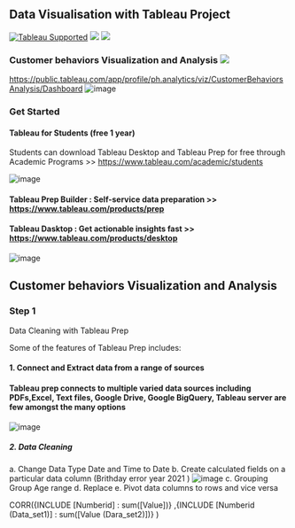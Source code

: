 ## Data Visualisation with Tableau Project
[![Tableau Supported](https://img.shields.io/badge/Support%20Level-Tableau%20Supported-53bd92.svg)](https://www.tableau.com/support-levels-it-and-developer-tools)
![](https://img.shields.io/badge/Tableau-brightgreen.svg)
![](https://img.shields.io/badge/TableauPrep-blueviolet.svg)


### Customer behaviors Visualization and Analysis  ![](https://img.shields.io/badge/DataVisualization-blueviolet.svg)

https://public.tableau.com/app/profile/ph.analytics/viz/CustomerBehaviorsAnalysis/Dashboard
![image](https://user-images.githubusercontent.com/70945564/118357439-70ffac00-b5a4-11eb-86ec-425fc9d712b6.png)

### Get Started 


#### Tableau for Students (free 1 year)
Students can download Tableau Desktop and Tableau Prep for free through Academic Programs >> https://www.tableau.com/academic/students

![image](https://user-images.githubusercontent.com/70945564/118348251-23b71680-b573-11eb-990c-703cd4ce1396.png)

#### Tableau Prep Builder : Self-service data preparation >> https://www.tableau.com/products/prep
#### Tableau Dasktop : Get actionable insights fast  >> https://www.tableau.com/products/desktop

![image](https://cdnl.tblsft.com/sites/default/files/pages/getinsightsfast.gif)

## Customer behaviors Visualization and Analysis

### Step 1
Data Cleaning with Tableau Prep

Some of the features of Tableau Prep includes:
#### 1. Connect and Extract data from a range of sources

#### Tableau prep connects to multiple varied data sources including PDFs,Excel, Text files, Google Drive, Google BigQuery, Tableau server are few amongst the many options

![image](https://user-images.githubusercontent.com/70945564/118363583-4838e000-b5bf-11eb-874b-0ee8c813a20c.png)

##### 2. Data Cleaning
  a. Change Data Type Date and Time to Date
  b. Create calculated fields on a particular data column  (Brithday error year 2021 )
  ![image](https://user-images.githubusercontent.com/70945564/118363859-84b90b80-b5c0-11eb-9689-e821be29af9c.png)
  c. Grouping Group Age range
  d. Replace
  e. Pivot data columns to rows and vice versa
  
  CORR({INCLUDE [Numberid] : sum([Value])} ,{INCLUDE [Numberid (Data_set1)] : sum([Value (Dara_set2)])} )
